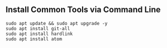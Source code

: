 ## Install Common Tools via Command Line

    sudo apt update && sudo apt upgrade -y
    sudo apt install git-all
    sudo apt install hardlink
    sudo apt install atom